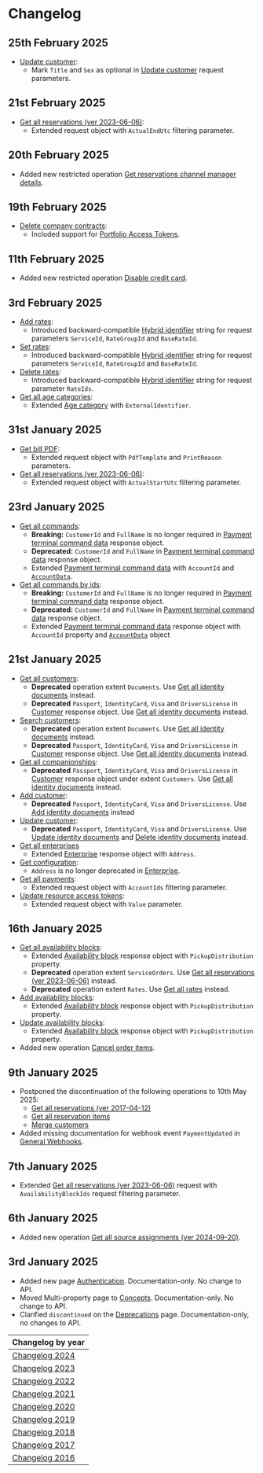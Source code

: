 # Changelog

## 25th February 2025
* [Update customer](../operations/customers.md#update-customer):
  * Mark `Title` and `Sex` as optional in [Update customer](../operations/customers.md#update-customer) request parameters.

## 21st February 2025
* [Get all reservations (ver 2023-06-06)](../operations/reservations.md#get-all-reservations-ver-2023-06-06):
  * Extended request object with `ActualEndUtc` filtering parameter.

## 20th February 2025
* Added new restricted operation [Get reservations channel manager details](../operations/reservations.md#get-reservations-channel-manager-details).

## 19th February 2025
* [Delete company contracts](../operations/companycontracts.md#delete-company-contracts):
  * Included support for [Portfolio Access Tokens](../guidelines/authentication.md#portfolio-access-tokens).

## 11th February 2025
* Added new restricted operation [Disable credit card](../operations/creditcards.md#disable-credit-card).

## 3rd February 2025
* [Add rates](../operations/rates.md#add-rates):
  * Introduced backward-compatible [Hybrid identifier](../operations/_objects.md#hybrid-identifier) string for request parameters `ServiceId`, `RateGroupId` and `BaseRateId`.
* [Set rates](../operations/rates.md#set-rates):
  * Introduced backward-compatible [Hybrid identifier](../operations/_objects.md#hybrid-identifier) string for request parameters `ServiceId`, `RateGroupId` and `BaseRateId`.
* [Delete rates](../operations/rates.md#delete-rates):
  * Introduced backward-compatible [Hybrid identifier](../operations/_objects.md#hybrid-identifier) string for request parameter `RateIds`.
* [Get all age categories](../operations/agecategories.md#get-all-age-categories):
  * Extended [Age category](../operations/agecategories.md#age-category) with `ExternalIdentifier`.

## 31st January 2025
* [Get bill PDF](../operations/bills.md#get-bill-pdf):
  * Extended request object with `PdfTemplate` and `PrintReason` parameters.
* [Get all reservations (ver 2023-06-06)](../operations/reservations.md#get-all-reservations-ver-2023-06-06):
  * Extended request object with `ActualStartUtc` filtering parameter.

## 23rd January 2025
* [Get all commands](../operations/commands.md#get-all-commands):
  * **Breaking:** `CustomerId` and `FullName` is no longer required in [Payment terminal command data](../operations/commands.md#payment-terminal-command-data) response object.
  * **Deprecated:** `CustomerId` and `FullName` in [Payment terminal command data](../operations/commands.md#payment-terminal-command-data) response object.
  * Extended [Payment terminal command data](../operations/commands.md#payment-terminal-command-data) with `AccountId` and [`AccountData`](../operations/commands.md#account-data-for-payment-terminal-command).
* [Get all commands by ids](../operations/commands.md#get-all-commands-by-ids):
  * **Breaking:** `CustomerId` and `FullName` is no longer required in [Payment terminal command data](../operations/commands.md#payment-terminal-command-data) response object.
  * **Deprecated:** `CustomerId` and `FullName` in [Payment terminal command data](../operations/commands.md#payment-terminal-command-data) response object.
  * Extended [Payment terminal command data](../operations/commands.md#payment-terminal-command-data) response object with `AccountId` property and [`AccountData`](../operations/commands.md#account-data-for-payment-terminal-command) object

## 21st January 2025
* [Get all customers](../operations/customers.md#get-all-customers):
  * **Deprecated** operation extent `Documents`. Use [Get all identity documents](../operations/identitydocuments.md#get-all-identity-documents) instead.
  * **Deprecated** `Passport`, `IdentityCard`, `Visa` and `DriversLicense` in [Customer](../operations/customers.md#customer) response object. Use [Get all identity documents](../operations/identitydocuments.md#get-all-identity-documents) instead.
* [Search customers](../operations/customers.md#search-customers):
  * **Deprecated** operation extent `Documents`. Use [Get all identity documents](../operations/identitydocuments.md#get-all-identity-documents) instead.
  * **Deprecated** `Passport`, `IdentityCard`, `Visa` and `DriversLicense` in [Customer](../operations/customers.md#customer) response object. Use [Get all identity documents](../operations/identitydocuments.md#get-all-identity-documents) instead.
* [Get all companionships](../operations/companionships.md#get-all-companionships):
  * **Deprecated** `Passport`, `IdentityCard`, `Visa` and `DriversLicense` in [Customer](../operations/customers.md#customer) response object under extent `Customers`. Use [Get all identity documents](../operations/identitydocuments.md#get-all-identity-documents) instead.
* [Add customer](../operations/customers.md#add-customer): 
  * **Deprecated** `Passport`, `IdentityCard`, `Visa` and `DriversLicense`. Use [Add identity documents](../operations/identitydocuments.md#add-identity-documents) instead
* [Update customer](../operations/customers.md#update-customer): 
  * **Deprecated** `Passport`, `IdentityCard`, `Visa` and `DriversLicense`. Use [Update identity documents](../operations/identitydocuments.md#update-identity-documents) and [Delete identity documents](../operations/identitydocuments.md#delete-identity-documents) instead.
* [Get all enterprises](../operations/enterprises.md#get-all-enterprises)
  * Extended [Enterprise](../operations/enterprises.md#enterprise) response object with `Address`.
* [Get configuration](../operations/configuration.md#get-configuration): 
  * `Address` is no longer deprecated in [Enterprise](../operations/configuration.md#enterprise).
* [Get all payments](../operations/payments.md#get-all-payments):
  * Extended request object with `AccountIds` filtering parameter.
* [Update resource access tokens](../operations/resourceaccesstokens.md#update-resource-access-tokens): 
  * Extended request object with `Value` parameter.

## 16th January 2025
* [Get all availability blocks](../operations/availabilityblocks.md#get-all-availability-blocks):
  * Extended [Availability block](../operations/availabilityblocks.md#availability-block) response object with `PickupDistribution` property.
  * **Deprecated** operation extent `ServiceOrders`. Use [Get all reservations (ver 2023-06-06)](../operations/reservations.md#get-all-reservations-ver-2023-06-06) instead.
  * **Deprecated** operation extent `Rates`. Use [Get all rates](../operations/rates.md#get-all-rates) instead.
* [Add availability blocks](../operations/availabilityblocks.md#get-all-availability-blocks):
  * Extended [Availability block](../operations/availabilityblocks.md#availability-block) response object with `PickupDistribution` property.
* [Update availability blocks](../operations/availabilityblocks.md#get-all-availability-blocks):
  * Extended [Availability block](../operations/availabilityblocks.md#availability-block) response object with `PickupDistribution` property.
* Added new operation [Cancel order items](../operations/orderitems.md#cancel-order-items).

## 9th January 2025
* Postponed the discontinuation of the following operations to 10th May 2025:
  * [Get all reservations (ver 2017-04-12)](../operations/reservations.md#get-all-reservations-ver-2017-04-12)
  * [Get all reservation items](../operations/reservations.md#get-all-reservation-items)
  * [Merge customers](../operations/customers.md#merge-customers)
* Added missing documentation for webhook event `PaymentUpdated` in [General Webhooks](../events/wh-general.md).

## 7th January 2025
* Extended [Get all reservations (ver 2023-06-06)](../operations/reservations.md) request with `AvailabilityBlockIds` request filtering parameter.

## 6th January 2025
* Added new operation [Get all source assignments (ver 2024-09-20)](../operations/sourceassignments.md#get-all-source-assignments-ver-2024-09-20).

## 3rd January 2025
* Added new page [Authentication](../guidelines/authentication.md). Documentation-only. No change to API.
* Moved Multi-property page to [Concepts](../concepts/README.md). Documentation-only. No change to API.
* Clarified `discontinued` on the [Deprecations](../deprecations/README.md) page. Documentation-only, no changes to API.

| Changelog by year |
| :-- |
| [Changelog 2024](changelog2024.md) |
| [Changelog 2023](changelog2023.md) |
| [Changelog 2022](changelog2022.md) |
| [Changelog 2021](changelog2021.md) |
| [Changelog 2020](changelog2020.md) |
| [Changelog 2019](changelog2019.md) |
| [Changelog 2018](changelog2018.md) |
| [Changelog 2017](changelog2017.md) |
| [Changelog 2016](changelog2016.md) |
